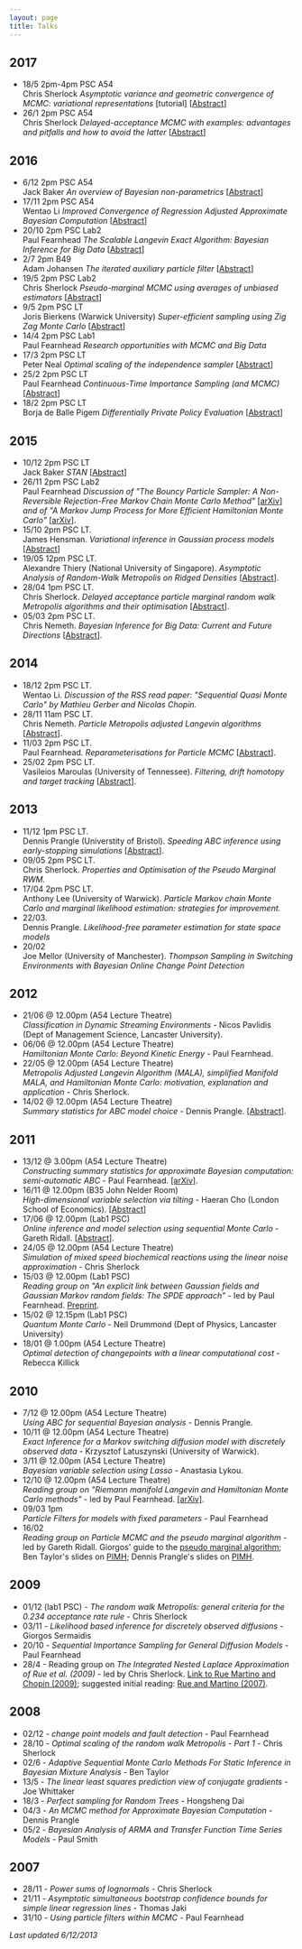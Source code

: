 ```yaml
---
layout: page
title: Talks
---
```


<p>
</p>
<h2>2017</h2>

<ul>
<li>
18/5 2pm-4pm PSC A54 <br> Chris Sherlock <em> Asymptotic variance and geometric convergence of MCMC: variational representations </em> [tutorial] [<a href="Abstracts2017/Sherlock_2017_05_abstract.html">Abstract</a>]
</li>

<li>
26/1 2pm PSC A54 <br> Chris Sherlock <em>Delayed-acceptance MCMC with examples: advantages and pitfalls and how to avoid the latter</em>  [<a href="Abstracts2017/Sherlock_2017_01_abstract.html">Abstract</a>]
</li></ul>

<p>
</p><h2>2016</h2>

<ul>
<li>
6/12 2pm PSC A54 <br> Jack Baker <em>An overview of Bayesian non-parametrics</em>  [<a href="Abstracts2016/Baker_2016_12_abstract.html">Abstract</a>]
</li><li>
17/11 2pm PSC A54 <br> Wentao Li <em>Improved Convergence of Regression Adjusted Approximate Bayesian Computation</em>  [<a href="Abstracts2016/Li_2016_11_abstract.html">Abstract</a>]
</li><li>
20/10 2pm PSC Lab2 <br> Paul Fearnhead <em>The Scalable Langevin Exact Algorithm: Bayesian Inference for Big Data</em>  [<a href="Abstracts2016/Fearnhead_2016_10_abstract.html">Abstract</a>]
</li><li>
2/7 2pm B49 <br> Adam Johansen <em>The iterated auxiliary particle filter</em>  [<a href="Abstracts2016/Johansen_2016_07_abstract.html">Abstract</a>]
</li><li>
19/5 2pm PSC Lab2 <br> Chris Sherlock <em>Pseudo-marginal MCMC using averages of unbiased estimators</em> [<a href="Abstracts2016/Sherlock_2016_05_abstract.html">Abstract</a>]
</li><li>
9/5 2pm PSC LT <br> Joris Bierkens (Warwick University) <em>Super-efficient sampling using Zig Zag Monte Carlo</em> [<a href="Abstracts2016/Bierkens_2016_05_abstract.html">Abstract</a>]
</li><li>
14/4 2pm PSC Lab1 <br> Paul Fearnhead <em>Research opportunities with MCMC and Big Data</em>
</li><li>
17/3 2pm PSC LT <br> Peter Neal <em>Optimal scaling of the independence sampler</em> [<a href="Abstracts2016/Neal_2016_03_abstract.html">Abstract</a>]
</li><li>
25/2 2pm PSC LT <br> Paul Fearnhead <em>Continuous-Time Importance Sampling (and MCMC)</em> [<a href="Abstracts2016/Fearnhead_2016_02_abstract.html">Abstract</a>]
</li><li>
18/2 2pm PSC LT <br> Borja de Balle Pigem <em>Differentially Private Policy Evaluation</em> [<a href="Abstracts2016/Balle_2016_02_abstract.html">Abstract</a>]

</li></ul>

<h2>2015</h2>

<ul>
<li>
10/12 2pm PSC LT <br> Jack Baker <em>STAN</em> [<a href="Abstracts2015/Baker_2015_12_10_abstract.html">Abstract</a>]
</li><li> 26/11 2pm PSC Lab2 <br> Paul Fearnhead <em> Discussion of "The Bouncy Particle Sampler: A Non-Reversible Rejection-Free Markov Chain Monte Carlo Method"</em> [<a href="http://arxiv.org/abs/1510.02451">arXiv</a>] <em>and of "A Markov Jump Process for More Efficient Hamiltonian Monte Carlo"</em> [<a href="http://arxiv.org/pdf/1509.03808.pdf">arXiv</a>].

</li><li> 15/10 2pm PSC LT. <br> James Hensman. <em> Variational inference in Gaussian process models</em> [<a href="Abstracts2015/Hensman_2015_10_15_abstract.html">Abstract</a>]
</li><li> 19/05 12pm PSC LT. <br> Alexandre Thiery (National University of Singapore). <em> Asymptotic Analysis of Random-Walk Metropolis on Ridged Densities </em> [<a href="Abstracts2015/Thiery_2015_05_19_abstract.html">Abstract</a>].

</li><li> 28/04 1pm PSC LT. <br> Chris Sherlock. <em> Delayed acceptance particle marginal random walk Metropolis algorithms
and their optimisation </em> [<a href="Abstracts2015/Sherlock_2015_04_28_abstract.html">Abstract</a>].

</li><li> 05/03 2pm PSC LT. <br> Chris Nemeth. <em>Bayesian Inference for Big Data: Current and Future Directions</em> [<a href="Abstracts2015/Nemeth_03_05_abstract.html">Abstract</a>].

</li></ul>

<h2>2014</h2>

<ul>

<li> 18/12 2pm PSC LT. <br> Wentao Li. <em>Discussion of the RSS read paper: "Sequential Quasi Monte Carlo" by Mathieu Gerber and Nicolas Chopin.</em>

</li><li> 28/11 11am PSC LT. <br> Chris Nemeth. <em>Particle Metropolis adjusted Langevin algorithms</em> [<a href="Abstracts2014/Nemeth_2014_11_28_abstract.html">Abstract</a>].

</li><li> 11/03 2pm PSC LT. <br> Paul Fearnhead.
<em>Reparameterisations for Particle MCMC</em> [<a href="Abstracts2014/Fearnhead_2014_03_11_abstract.html">Abstract</a>].

</li><li> 25/02 2pm PSC LT. <br> Vasileios Maroulas (University of Tennessee). <em>Filtering, drift homotopy and target tracking</em> [<a href="Abstracts2014/Maroulas_abstract.html">Abstract</a>].
</li></ul>

<p>

</p><h2>2013</h2>

<ul>
<li> 11/12 1pm PSC LT. <br> Dennis Prangle (Universtity of Bristol). <em>Speeding ABC inference using early-stopping simulations</em> [<a href="dennis_abstract2.html">Abstract</a>].
  </li><li>09/05  2pm PSC LT.<br>  Chris Sherlock.  <em>Properties and Optimisation of the Pseudo Marginal RWM. </em>
  </li><li>17/04  2pm PSC LT. <br> Anthony Lee (University of Warwick). <em>Particle Markov chain Monte Carlo and marginal likelihood estimation: strategies for improvement.</em>
  </li><li>22/03.<br>  Dennis Prangle.  <em>Likelihood-free parameter estimation for state space models</em>    
  </li><li>20/02<br>  Joe Mellor (University of Manchester).  <em>Thompson Sampling in Switching Environments with Bayesian Online Change Point Detection</em>
</li></ul>

<p>

</p><p>

</p><h2>2012</h2>
<ul>

<li>
21/06 @ 12.00pm (A54 Lecture Theatre)
<br>
<em>Classification in Dynamic Streaming Environments</em> - Nicos Pavlidis (Dept of Management Science, Lancaster University).

</li><li>
06/06 @ 12.00pm (A54 Lecture Theatre)
<br>
<em>Hamiltonian Monte Carlo: Beyond Kinetic Energy</em> - Paul Fearnhead.

</li><li>
22/05 @ 12.00pm (A54 Lecture Theatre)
<br>
<em>Metropolis Adjusted Langevin Algorithm (MALA), simplified Manifold MALA, and Hamiltonian Monte Carlo: motivation, explanation and application</em> - Chris Sherlock.

</li><li>
14/02 @ 12.00pm (A54 Lecture Theatre)
<br>
<em>Summary statistics for ABC model choice </em> - Dennis Prangle. [<a href="dennis_abstract.html">Abstract</a>].

</li></ul>


<p>

</p><h2>2011</h2>
<ul>
<li>
13/12 @ 3.00pm (A54 Lecture Theatre)
<br>
<em>Constructing summary statistics for approximate Bayesian computation: semi-automatic ABC
</em> - Paul Fearnhead. <a href="http://arxiv.org/abs/1004.1112">[arXiv]</a>.
</li><li>
16/11 @ 12.00pm (B35 John Nelder Room)
<br>
<em>High-dimensional variable selection via tilting</em> - Haeran Cho (London School of Economics). [<a href="http://www.maths.lancs.ac.uk/~nunes/readinggroup/abstracts/ChoLancsabstract.pdf">Abstract</a>]

</li><li>
17/06 @ 12.00pm (Lab1 PSC)
<br>
<em>Online inference and model selection using sequential Monte Carlo</em> - Gareth Ridall. [<a href="ridall_abstract.html">Abstract</a>].
</li><li>
24/05 @ 12.00pm (A54 Lecture Theatre)
<br>
<em>Simulation of mixed speed biochemical reactions using the linear noise 
approximation</em> - Chris Sherlock

</li><li>
15/03 @ 12.00pm (Lab1 PSC)
<br>
<em> Reading group on "An explicit link between Gaussian fields and
Gaussian Markov random fields:
The SPDE approach"</em> - led by Paul Fearnhead. <a href="http://www.math.ntnu.no/inla/r-inla.org/papers/spde-jrssb.pdf" target="_blank">Preprint</a>.
</li><li>
15/02 @ 12.15pm (Lab1 PSC)
<br>
<em> Quantum Monte Carlo</em> - Neil Drummond (Dept of Physics, Lancaster University)
</li><li>
18/01 @ 1.00pm (A54 Lecture Theatre)
<br>
<em> Optimal detection of changepoints with a linear computational cost</em> - Rebecca Killick
</li></ul>

<p>

</p><h2>2010</h2>
<ul>
<li>
7/12 @ 12.00pm (A54 Lecture Theatre)
<br>
<em>Using ABC for sequential Bayesian analysis</em> - Dennis Prangle.
</li><li>
10/11 @ 12.00pm (A54 Lecture Theatre)
<br>
<em>Exact Inference for a Markov switching diffusion
model with discretely observed data</em> - Krzysztof Latuszynski (University of Warwick).
</li><li>
3/11 @ 12.00pm (A54 Lecture Theatre)
<br>
<em>Bayesian variable selection using Lasso</em> - Anastasia Lykou.
</li><li>
12/10 @ 12.00pm (A54 Lecture Theatre)
<br>
<em>Reading group on "Riemann manifold Langevin and Hamiltonian Monte Carlo methods"</em> - led by Paul Fearnhead. <a href="http://arxiv.org/abs/0907.1100" target="_blank">[arXiv]</a>.
</li><li>
09/03 1pm <br><em>Particle
Filters for models with fixed parameters </em> - Paul Fearnhead
</li><li>
16/02 <br> <em>Reading group on Particle MCMC and the pseudo marginal algorithm</em> - led by Gareth Ridall. Giorgos' guide to the <a href="pseudo_marginalGS.pdf">pseudo marginal algorithm</a>; Ben Taylor's slides on <a href="compstats_PIMH_BT.pdf">PIMH</a>; Dennis Prangle's slides on <a href="PMCMC_DP.pdf">PIMH</a>.
</li></ul>

<p>

</p><h2>2009</h2>
<ul>
<li>
01/12 (lab1 PSC) - <em>The random walk Metropolis: general criteria for the 0.234 acceptance rate rule</em> - Chris Sherlock
</li><li>
03/11 - <em>Likelihood based inference for discretely observed diffusions</em> - Giorgos Sermaidis
</li><li>
20/10 - <em>Sequential Importance Sampling for General Diffusion Models</em> - Paul Fearnhead
</li><li>
28/4 - Reading group on <em>The Integrated Nested Laplace Approximation of Rue et al. (2009)</em> - led by Chris Sherlock. <a href="http://www3.interscience.wiley.com/journal/118490742/home?CRETRY=1&amp;SRETRY=0">Link to Rue Martino and Chopin (2009)</a>; suggested initial reading: <a href="RueMartino2007.pdf">Rue and Martino (2007)</a>. 
</li></ul>

<p>

</p><h2>2008</h2>

<ul>
<li>
02/12 - <em>change point models and fault detection</em> - Paul Fearnhead
</li><li>
28/10 - <em>Optimal scaling of the random walk Metropolis - Part 1</em> - Chris Sherlock
</li><li>
02/6 - <em>Adaptive Sequential Monte Carlo Methods For Static Inference in Bayesian Mixture Analysis</em> - Ben Taylor
</li><li>
13/5 - <em>The linear least squares prediction view of conjugate gradients</em> - Joe Whittaker
</li><li>
18/3 - <em>Perfect sampling for Random Trees</em> - Hongsheng Dai
</li><li>
04/3 - <em>An MCMC method for Approximate Bayesian Computation</em> - Dennis Prangle
</li><li>
05/2 - <em>Bayesian Analysis of ARMA and Transfer Function Time Series Models</em> - Paul Smith
</li></ul>

<p>


</p><h2>2007</h2>
<ul>
<li>
28/11 - <em>Power sums of lognormals</em> - Chris Sherlock
</li><li>
21/11 - <em>Asymptotic simultaneous bootstrap confidence bounds for simple linear regression lines</em> - Thomas Jaki
</li><li>
31/10 - <em>Using particle filters within MCMC</em> - Paul Fearnhead
</li></ul>

<p>

<em>Last updated 6/12/2013</em>


</p>
